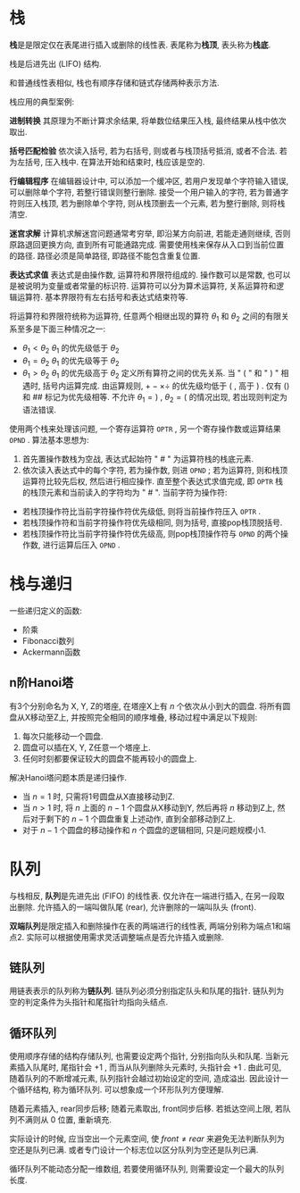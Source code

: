 
# 栈

**栈**是是限定仅在表尾进行插入或删除的线性表.
表尾称为**栈顶**, 表头称为**栈底**.

栈是后进先出 (LIFO) 结构.

和普通线性表相似, 栈也有顺序存储和链式存储两种表示方法. 

栈应用的典型案例:

**进制转换**
其原理为不断计算求余结果, 将单数位结果压入栈, 最终结果从栈中依次取出.

**括号匹配检验**
依次读入括号, 若为右括号, 则或者与栈顶括号抵消, 或者不合法. 若为左括号, 压入栈中. 在算法开始和结束时, 栈应该是空的.

**行编辑程序**
在编辑器设计中, 可以添加一个缓冲区, 若用户发现单个字符输入错误, 可以删除单个字符, 若整行错误则整行删除. 接受一个用户输入的字符, 若为普通字符则压入栈顶, 若为删除单个字符, 则从栈顶删去一个元素, 若为整行删除, 则将栈清空.

**迷宫求解**
计算机求解迷宫问题通常考穷举, 即沿某方向前进, 若能走通则继续, 否则原路退回更换方向, 直到所有可能通路完成. 需要使用栈来保存从入口到当前位置的路径. 路径必须是简单路径, 即路径不能包含重复位置. 


**表达式求值**
表达式是由操作数, 运算符和界限符组成的.
操作数可以是常数, 也可以是被说明为变量或者常量的标识符.
运算符可以分为算术运算符, 关系运算符和逻辑运算符.
基本界限符有左右括号和表达式结束符等.

将运算符和界限符统称为运算符, 任意两个相继出现的算符 $\theta_1$ 和 $\theta_2$ 之间的有限关系至多是下面三种情况之一:
-  $\theta_1<\theta_2$     $\theta_1$ 的优先级低于 $\theta_2$ 
-  $\theta_1=\theta_2$     $\theta_1$ 的优先级等于 $\theta_2$ 
-  $\theta_1>\theta_2$     $\theta_1$ 的优先级高于 $\theta_2$ 
定义所有算符之间的优先关系. 当 " $($ " 和 " $)$ " 相遇时, 括号内运算完成.
由运算规则, $+ - \times \div$ 的优先级均低于 $($ , 高于 $)$ . 仅有 $()$ 和 $\#\#$ 标记为优先级相等.
不允许 $\theta_1 = )$ , $\theta_2 = ($ 的情况出现, 若出现则判定为语法错误.

使用两个栈来处理该问题, 一个寄存运算符 `OPTR` , 另一个寄存操作数或运算结果 `OPND` .
算法基本思想为:
1. 首先置操作数栈为空战, 表达式起始符 " $\#$ " 为运算符栈的栈底元素.
2. 依次读入表达式中的每个字符, 若为操作数, 则进 `OPND` ; 若为运算符, 则和栈顶运算符比较先后权, 然后进行相应操作. 直至整个表达式求值完成, 即 `OPTR` 栈的栈顶元素和当前读入的字符均为 " $\#$ ".
当前字符为操作符:
- 若栈顶操作符比当前字符操作符优先级低, 则将当前操作符压入 `OPTR` .
- 若栈顶操作符和当前字符操作符优先级相同, 则为括号, 直接pop栈顶脱括号.
- 若栈顶操作符比当前字符操作符优先级高, 则pop栈顶操作符与 `OPND` 的两个操作数, 进行运算后压入 `OPND` .


# 栈与递归

一些递归定义的函数:
- 阶乘
- Fibonacci数列
- Ackermann函数


## n阶Hanoi塔

有3个分别命名为 X, Y, Z的塔座, 在塔座X上有 $n$ 个依次从小到大的圆盘. 将所有圆盘从X移动至Z上, 并按照完全相同的顺序堆叠, 移动过程中满足以下规则:
1. 每次只能移动一个圆盘.
2. 圆盘可以插在X, Y, Z任意一个塔座上.
3. 任何时刻都要保证较大的圆盘不能再较小的圆盘上.

解决Hanoi塔问题本质是递归操作.
- 当 $n=1$ 时, 只需将1号圆盘从X直接移动到Z.
- 当 $n>1$ 时, 将 $n$ 上面的 $n-1$ 个圆盘从X移动到Y, 然后再将 $n$ 移动到Z上, 然后对于剩下的 $n-1$ 个圆盘重复上述动作, 直到全部移动到Z上.
- 对于 $n-1$ 个圆盘的移动操作和 $n$ 个圆盘的逻辑相同, 只是问题规模小1.


# 队列

与栈相反, **队列**是先进先出 (FIFO) 的线性表. 仅允许在一端进行插入, 在另一段取出删除. 允许插入的一端叫做队尾 (rear), 允许删除的一端叫队头 (front).

**双端队列**是限定插入和删除操作在表的两端进行的线性表, 两端分别称为端点1和端点2.
实际可以根据使用需求灵活调整端点是否允许插入或删除.


## 链队列

用链表表示的队列称为**链队列**. 链队列必须分别指定队头和队尾的指针. 链队列为空的判定条件为头指针和尾指针均指向头结点.


## 循环队列

使用顺序存储的结构存储队列, 也需要设定两个指针, 分别指向队头和队尾.
当新元素插入队尾时, 尾指针会 $+1$ , 而当从队列删除头元素时, 头指针会 $+1$ . 由此可见, 随着队列的不断增减元素, 队列指针会越过初始设定的空间, 造成溢出. 因此设计一个循环结构, 称为循环队列. 可以想象成一个环形队列方便理解. 

随着元素插入, rear同步后移; 随着元素取出, front同步后移. 若抵达空间上限, 若队列不满则从 $0$ 位置, 重新填充.

实际设计的时候, 应当空出一个元素空间, 使 $front≠rear$ 来避免无法判断队列为空还是队列已满. 或者专门设计一个标志位以区分队列为空还是队列已满.

循环队列不能动态分配一维数组, 若要使用循环队列, 则需要设定一个最大的队列长度.

